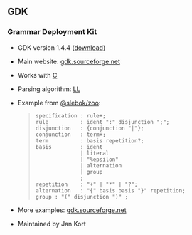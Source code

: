 ## GDK ##

### Grammar Deployment Kit ###

 *  GDK version 1.4.4 ([download][])
 *  Main website: [gdk.sourceforge.net][]
 *  Works with [C][]
 *  Parsing algorithm: [LL][]
 *  Example from [@slebok/zoo][slebok_zoo]:
    
    > ``````````
    > specification : rule+;
    > rule          : ident ":" disjunction ";";
    > disjunction   : {conjunction "|"};
    > conjunction   : term+;
    > term          : basis repetition?;
    > basis         : ident
    >               | literal
    >               | "%epsilon"
    >               | alternation
    >               | group
    >               ;
    > repetition    : "+" | "*" | "?";
    > alternation   : "{" basis basis "}" repetition;
    > group : "(" disjunction ")" ;
    > ``````````
 *  More examples: [gdk.sourceforge.net][gdk.sourceforge.net 1]
 *  Maintained by Jan Kort


[download]: http://gdk.sourceforge.net/gdk-1.4.4.tar.gz
[gdk.sourceforge.net]: http://gdk.sourceforge.net/
[C]: http://101companies.org/wiki/Language:C
[LL]: https://en.wikipedia.org/wiki/LL_parser
[slebok_zoo]: https://github.com/slebok/zoo/blob/master/zoo/%C2%A7wip/metasyntax/lll-kort/fetched/src.gdkref.txt
[gdk.sourceforge.net 1]: http://gdk.sourceforge.net/gdkref.pdf